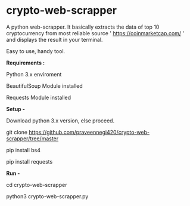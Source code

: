 

# crypto-web-scrapper
A python web-scrapper. It basically extracts the data of top 10 cryptocurrency from most reliable source ' https://coinmarketcap.com/ ' and displays the result in your terminal.

Easy to use, handy tool.

**Requirements :**

  Python 3.x enviroment
  
  BeautifulSoup Module installed
  
  Requests Module installed

****Setup -****

  Download python 3.x version, else proceed.

  git clone https://github.com/praveennegi420/crypto-web-scrapper/tree/master

  pip install bs4

  pip install requests

**Run -**

cd crypto-web-scrapper

python3 crypto-web-scrapper.py



